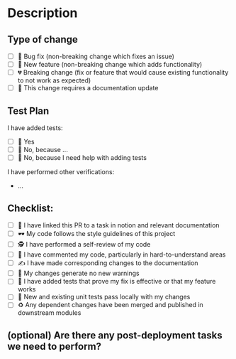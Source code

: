 # Description

<!-- 
Please include a summary of the changes and the related issue.
Please also include relevant motivation and context.
List any dependencies that are required for this change.
-->

## Type of change

- [ ] 🐞 Bug fix (non-breaking change which fixes an issue)
- [ ] 🚀 New feature (non-breaking change which adds functionality)
- [ ] 💔 Breaking change (fix or feature that would cause existing functionality to not work as expected)
- [ ] 📝 This change requires a documentation update

## Test Plan

<!-- 
Please describe the tests that you ran to verify your changes. 
Provide instructions so the reviewer can reproduce.
Please also list any relevant details for your test configuration or setup.
-->

I have added tests:

- [ ] 🙆 Yes
- [ ] 🙅 No, because ... <!-- add your explanation here -->
- [ ] 🙋 No, because I need help with adding tests

I have performed other verifications:

- ...

<!-- Describe how you tested your change and how the tests can be reproduced -->

## Checklist:

- [ ] 🔗 I have linked this PR to a task in notion and relevant documentation
- [ ] 🕶️ My code follows the style guidelines of this project
- [ ] 🕵️ I have performed a self-review of my code
- [ ] 💭 I have commented my code, particularly in hard-to-understand areas
- [ ] ✍️ I have made corresponding changes to the documentation
- [ ] 📣 My changes generate no new warnings
- [ ] 🧪 I have added tests that prove my fix is effective or that my feature works
- [ ] 🔬 New and existing unit tests pass locally with my changes
- [ ] ♻️  Any dependent changes have been merged and published in downstream modules

## (optional) Are there any post-deployment tasks we need to perform?

<!-- describe anything that needs to be performed after the code is merged, if applicable -->
